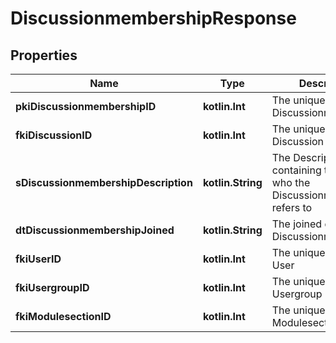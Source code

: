 
# DiscussionmembershipResponse

## Properties
Name | Type | Description | Notes
------------ | ------------- | ------------- | -------------
**pkiDiscussionmembershipID** | **kotlin.Int** | The unique ID of the Discussionmembership | 
**fkiDiscussionID** | **kotlin.Int** | The unique ID of the Discussion | 
**sDiscussionmembershipDescription** | **kotlin.String** | The Description containing the detail of who the Discussionmembership refers to | 
**dtDiscussionmembershipJoined** | **kotlin.String** | The joined date of the Discussionmembership | 
**fkiUserID** | **kotlin.Int** | The unique ID of the User |  [optional]
**fkiUsergroupID** | **kotlin.Int** | The unique ID of the Usergroup |  [optional]
**fkiModulesectionID** | **kotlin.Int** | The unique ID of the Modulesection |  [optional]



